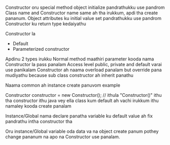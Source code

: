 Constructor oru special method object initialize pandrathukku use pandrom
Class name and Constructor name same ah tha irukkum, apdi tha create pananum.
Object attributes ku initial value set pandrathukku use pandrom
Constructor ku return type kedaiyathu

Constructor la 

  * Default
  * Parameterized constructor

Apdinu 2 types irukku
Normal method maathiri parameter kooda nama Constructor la pass panalam
Access level public, private and default varai use panikalam
Constructor ah naama overload panalam but override pana mudiyathu because sub class constructor ah inherit panathu

Naama common ah instance create panuvom example

  Constructor constructor = new Constructor(); // ithula "Constructor()" ithu tha constructor ithu java vey ella class kum default ah vachi irukkum ithu namaley kooda create panalam

Instance/Global nama declare panatha variable ku default value ah fix pandrathu intha constructor tha

Oru instance/Global variable oda data va na object create panum pothey change pananum na apo na Constructor use panalam.
